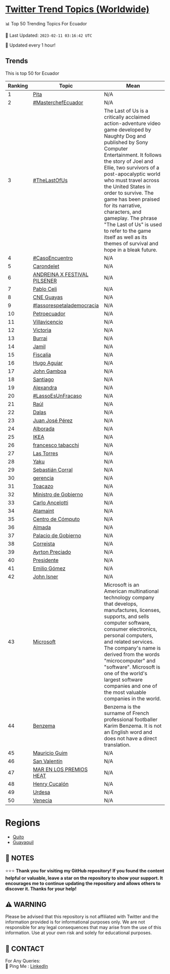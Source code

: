 [Twitter Trend Topics (Worldwide)](https://github.com/ErcinDedeoglu/Twitter-Trend-Topics)
==========


📊 Top 50 Trending Topics For Ecuador

📆 Last Updated: `2023-02-11 03:16:42 UTC`

🔧 Updated every 1 hour!


## Trends

This is top 50 for Ecuador

| Ranking | Topic | Mean |
| ------- | ------------ | ------------ |
| 1 | [Pita](http://twitter.com/search?q=Pita) | N/A |
| 2 | [#MasterchefEcuador](http://twitter.com/search?q=%23MasterchefEcuador) | N/A |
| 3 | [#TheLastOfUs](http://twitter.com/search?q=%23TheLastOfUs) | The Last of Us is a critically acclaimed action-adventure video game developed by Naughty Dog and published by Sony Computer Entertainment. It follows the story of Joel and Ellie, two survivors of a post-apocalyptic world who must travel across the United States in order to survive. The game has been praised for its narrative, characters, and gameplay. The phrase "The Last of Us" is used to refer to the game itself as well as its themes of survival and hope in a bleak future. |
| 4 | [#CasoEncuentro](http://twitter.com/search?q=%23CasoEncuentro) | N/A |
| 5 | [Carondelet](http://twitter.com/search?q=Carondelet) | N/A |
| 6 | [ANDREINA X FESTIVAL PILSENER](http://twitter.com/search?q=ANDREINA+X+FESTIVAL+PILSENER) | N/A |
| 7 | [Pablo Celi](http://twitter.com/search?q=Pablo+Celi) | N/A |
| 8 | [CNE Guayas](http://twitter.com/search?q=CNE+Guayas) | N/A |
| 9 | [#lassorespetalademocracia](http://twitter.com/search?q=%23lassorespetalademocracia) | N/A |
| 10 | [Petroecuador](http://twitter.com/search?q=Petroecuador) | N/A |
| 11 | [Villavicencio](http://twitter.com/search?q=Villavicencio) | N/A |
| 12 | [Victoria](http://twitter.com/search?q=Victoria) | N/A |
| 13 | [Burrai](http://twitter.com/search?q=Burrai) | N/A |
| 14 | [Jamil](http://twitter.com/search?q=Jamil) | N/A |
| 15 | [Fiscalía](http://twitter.com/search?q=Fiscal%c3%ada) | N/A |
| 16 | [Hugo Aguiar](http://twitter.com/search?q=Hugo+Aguiar) | N/A |
| 17 | [John Gamboa](http://twitter.com/search?q=John+Gamboa) | N/A |
| 18 | [Santiago](http://twitter.com/search?q=Santiago) | N/A |
| 19 | [Alexandra](http://twitter.com/search?q=Alexandra) | N/A |
| 20 | [#LassoEsUnFracaso](http://twitter.com/search?q=%23LassoEsUnFracaso) | N/A |
| 21 | [Raúl](http://twitter.com/search?q=Ra%c3%bal) | N/A |
| 22 | [Dalas](http://twitter.com/search?q=Dalas) | N/A |
| 23 | [Juan José Pérez](http://twitter.com/search?q=Juan+Jos%c3%a9+P%c3%a9rez) | N/A |
| 24 | [Alborada](http://twitter.com/search?q=Alborada) | N/A |
| 25 | [IKEA](http://twitter.com/search?q=IKEA) | N/A |
| 26 | [francesco tabacchi](http://twitter.com/search?q=francesco+tabacchi) | N/A |
| 27 | [Las Torres](http://twitter.com/search?q=Las+Torres) | N/A |
| 28 | [Yaku](http://twitter.com/search?q=Yaku) | N/A |
| 29 | [Sebastián Corral](http://twitter.com/search?q=Sebasti%c3%a1n+Corral) | N/A |
| 30 | [gerencia](http://twitter.com/search?q=gerencia) | N/A |
| 31 | [Toacazo](http://twitter.com/search?q=Toacazo) | N/A |
| 32 | [Ministro de Gobierno](http://twitter.com/search?q=Ministro+de+Gobierno) | N/A |
| 33 | [Carlo Ancelotti](http://twitter.com/search?q=Carlo+Ancelotti) | N/A |
| 34 | [Atamaint](http://twitter.com/search?q=Atamaint) | N/A |
| 35 | [Centro de Cómputo](http://twitter.com/search?q=Centro+de+C%c3%b3mputo) | N/A |
| 36 | [Almada](http://twitter.com/search?q=Almada) | N/A |
| 37 | [Palacio de Gobierno](http://twitter.com/search?q=Palacio+de+Gobierno) | N/A |
| 38 | [Correista](http://twitter.com/search?q=Correista) | N/A |
| 39 | [Ayrton Preciado](http://twitter.com/search?q=Ayrton+Preciado) | N/A |
| 40 | [Presidente](http://twitter.com/search?q=Presidente) | N/A |
| 41 | [Emilio Gómez](http://twitter.com/search?q=Emilio+G%c3%b3mez) | N/A |
| 42 | [John Isner](http://twitter.com/search?q=John+Isner) | N/A |
| 43 | [Microsoft](http://twitter.com/search?q=Microsoft) | Microsoft is an American multinational technology company that develops, manufactures, licenses, supports, and sells computer software, consumer electronics, personal computers, and related services. The company's name is derived from the words "microcomputer" and "software". Microsoft is one of the world's largest software companies and one of the most valuable companies in the world. |
| 44 | [Benzema](http://twitter.com/search?q=Benzema) | Benzema is the surname of French professional footballer Karim Benzema. It is not an English word and does not have a direct translation. |
| 45 | [Mauricio Guim](http://twitter.com/search?q=Mauricio+Guim) | N/A |
| 46 | [San Valentín](http://twitter.com/search?q=San+Valent%c3%adn) | N/A |
| 47 | [MAR EN LOS PREMIOS HEAT](http://twitter.com/search?q=MAR+EN+LOS+PREMIOS+HEAT) | N/A |
| 48 | [Henry Cucalón](http://twitter.com/search?q=Henry+Cucal%c3%b3n) | N/A |
| 49 | [Urdesa](http://twitter.com/search?q=Urdesa) | N/A |
| 50 | [Venecia](http://twitter.com/search?q=Venecia) | N/A |



# Regions

* [Quito](</Ecuador/Quito.md>)
* [Guayaquil](</Ecuador/Guayaquil.md>)



## 📝 NOTES

⭐⭐⭐ **Thank you for visiting my GitHub repository! If you found the content helpful or valuable, leave a star on the repository to show your support. It encourages me to continue updating the repository and allows others to discover it. Thanks for your help!**


## ⚠️ WARNING

Please be advised that this repository is not affiliated with Twitter and the information provided is for informational purposes only. We are not responsible for any legal consequences that may arise from the use of this information. Use at your own risk and solely for educational purposes.


## 📨 CONTACT

 For Any Queries:  
            🏓 Ping Me : [LinkedIn](https://www.linkedin.com/in/ercindedeoglu/)
